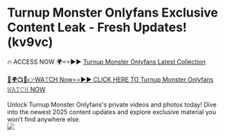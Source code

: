 # Turnup Monster Onlyfans Exclusive Content Leak - Fresh Updates! (kv9vc)

🔥 ACCESS NOW 🌍==►► <a href="https://tinyurl.com/kvy9nzfs" rel="nofollow">Turnup Monster Onlyfans Latest Collection</a>
<br><br>
[🔴🌍📺📱👉WA𝚃CH Now==►► CLICK HERE TO Turnup Monster Onlyfans 𝚆𝙰𝚃𝙲𝙷 NOW](https://tinyurl.com/kvy9nzfs)
<br><br>
Unlock Turnup Monster Onlyfans's private videos and photos today! Dive into the newest 2025 content updates and explore exclusive material you won’t find anywhere else.
<br>
<a href="https://tinyurl.com/kvy9nzfs" rel="nofollow" data-target="animated-image.originalLink"><img src="https://camo.githubusercontent.com/8a4f000d20f83aca3bf7ec5f350d767afa0574a8a352519fd8cfa583a6f93a33/68747470733a2f2f692e696d6775722e636f6d2f644a486b345a712e676966" data-canonical-src="https://i.imgur.com/dJHk4Zq.gif" style="max-width: 100%; display: inline-block;" data-target="animated-image.originalImage"></a>
<br>
